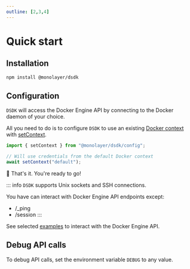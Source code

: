 ```yaml
---
outline: [2,3,4]
---
```


# Quick start

## Installation

```bash
npm install @monolayer/dsdk
```

## Configuration

`DSDK` will access the Docker Engine API by connecting to the Docker daemon of your choice.

All you need to do is to configure `DSDK` to use an existing [Docker context](https://docs.docker.com/engine/manage-resources/contexts/) with [setContext](./../reference/api/config/functions/setContext.md).

```ts
import { setContext } from "@monolayer/dsdk/config";

// Will use credentials from the default Docker context
await setContext("default");
```

:tada: That's it. You're ready to go!

::: info
`DSDK` supports Unix sockets and SSH connections.

You have can interact with Docker Engine API endpoints except:

- /_ping
- /session
:::

See selected [examples](./examples.md) to interact with the Docker Engine API.

## Debug API calls

To debug API calls, set the environment variable `DEBUG` to any value.

